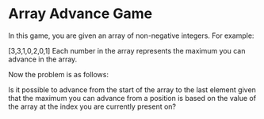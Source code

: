 # Array Advance Game

In this game, you are given an array of non-negative integers. For example:

[3,3,1,0,2,0,1]
Each number in the array represents the maximum you can advance in the array.

Now the problem is as follows:

Is it possible to advance from the start of the array to the last element given that the maximum you can advance from a
position is based on the value of the array at the index you are currently present on?
